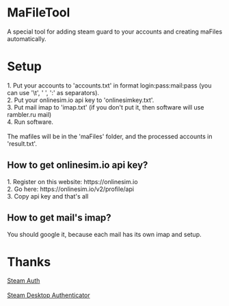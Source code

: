 <h1>MaFileTool</h1>
A special tool for adding steam guard to your accounts and creating maFiles automatically.
<h1>Setup</h1>
1. Put your accounts to 'accounts.txt' in format login:pass:mail:pass (you can use '\t', ' ', ':' as separators). <br>
2. Put your onlinesim.io api key to 'onlinesimkey.txt'. <br>
3. Put mail imap to 'imap.txt' (if you don't put it, then software will use rambler.ru mail)<br>
4. Run software.<br><br>
The mafiles will be in the 'maFiles' folder, and the processed accounts in 'result.txt'.

<h2>How to get onlinesim.io api key?</h2>
1. Register on this website: https://onlinesim.io <br>
2. Go here: https://onlinesim.io/v2/profile/api <br>
3. Copy api key and that's all

<h2>How to get mail's imap?</h2>
You should google it, because each mail has its own imap and setup.

<h1>Thanks</h1>
<a href="https://github.com/geel9/SteamAuth">Steam Auth</a> <br><br>
<a href="https://github.com/Jessecar96/SteamDesktopAuthenticator">Steam Desktop Authenticator</a>

